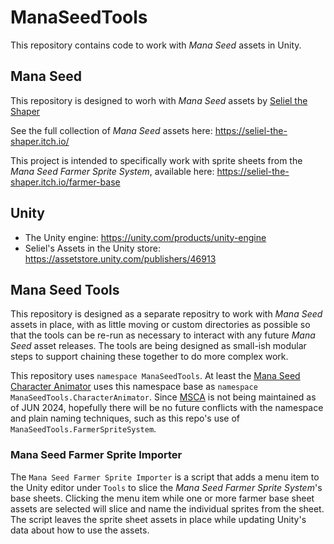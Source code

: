 # ManaSeedTools

This repository contains code to work with *Mana Seed* assets in Unity.

## Mana Seed

This repository is designed to worh with *Mana Seed* assets by [Seliel the Shaper](https://www.patreon.com/selieltheshaper)

See the full collection of *Mana Seed* assets here:
<https://seliel-the-shaper.itch.io/>

This project is intended to specifically work with sprite sheets from the *Mana Seed Farmer Sprite System*, available here:
<https://seliel-the-shaper.itch.io/farmer-base>

## Unity

- The Unity engine: <https://unity.com/products/unity-engine>
- Seliel's Assets in the Unity store: <https://assetstore.unity.com/publishers/46913>

## Mana Seed Tools

This repository is designed as a separate repositry to work with *Mana Seed* assets in place, with as little moving or custom directories as possible so that the tools can be re-run as necessary to interact with any future *Mana Seed* asset releases.  The tools are being designed as small-ish modular steps to support chaining these together to do more complex work.

This repository uses `namespace ManaSeedTools`.  At least the [Mana Seed Character Animator](https://feendrache.itch.io/mana-seed-character-animator-for-unity) uses this namespace base as `namespace ManaSeedTools.CharacterAnimator`.  Since [MSCA](https://schattenhandel.de/msca/msca-tutorial-version-2-x/) is not being maintained as of JUN 2024, hopefully there will be no future conflicts with the namespace and plain naming techniques, such as this repo's use of `ManaSeedTools.FarmerSpriteSystem`.

### Mana Seed Farmer Sprite Importer

The `Mana Seed Farmer Sprite Importer` is a script that adds a menu item to the Unity editor under `Tools` to slice the *Mana Seed Farmer Sprite System*'s base sheets.  Clicking the menu item while one or more farmer base sheet assets are selected will slice and name the individual sprites from the sheet.  The script leaves the sprite sheet assets in place while updating Unity's data about how to use the assets.
